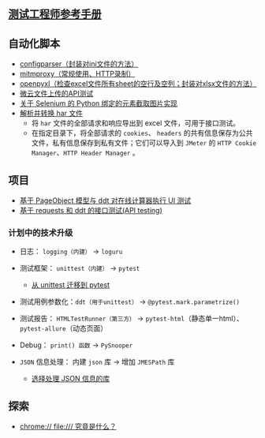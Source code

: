 ## [测试工程师参考手册](https://github.com/ZhuangZhu-74/QA_references)

## 自动化脚本

- [configparser（封装对ini文件的方法）](configparser)
- [mitmproxy（常规使用、HTTP录制）](mitm)
- [openpyxl（检查excel文件所有sheet的空行及空列；封装对xlsx文件的方法）](openpyxl)
- [微云文件上传的API测试](weiyun_upload)
- [关于 Selenium 的 Python 绑定的元素截取图片实现](Selenium_python_elem_shot)
- [解析并转换 har 文件](handle_har)
  - 将 `har` 文件的全部请求和响应导出到 excel 文件，可用于接口测试。
  - 在指定目录下，将全部请求的 `cookies`、 `headers` 的共有信息保存为公共文件，私有信息保存到私有文件；它们可以导入到 `JMeter` 的 `HTTP Cookie Manager`、`HTTP Header Manager` 。

## 项目

- [基于 PageObject 模型与 ddt 对在线计算器执行 UI 测试](modern)
- [基于 requests 和 ddt 的接口测试(API testing)](ApiPractice)

### 计划中的技术升级
- 日志： `logging（内建）` -> `loguru`

- 测试框架： `unittest（内建）` -> `pytest`
  - [从 unittest 迁移到 pytest](pytest)

- 测试用例参数化：`ddt（用于unittest）` -> `@pytest.mark.parametrize()`

- 测试报告： `HTMLTestRunner（第三方）` -> `pytest-html`（静态单一html）、`pytest-allure`（动态页面）

- Debug： `print() 函数` -> `PySnooper`

- `JSON` 信息处理： 内建 `json` 库 -> 增加 `JMESPath` 库
  - [选择处理 JSON 信息的库](JMESPath)

## 探索

- [chrome://  file:/// 究竟是什么？](URI)

